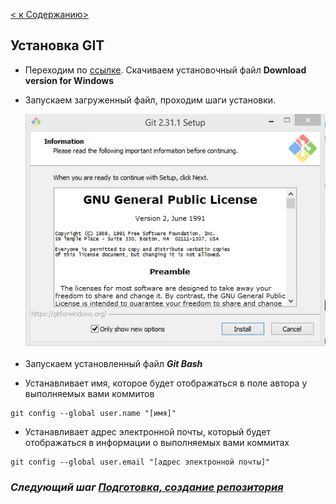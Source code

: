 [< к Cодержанию>](./readme.md)
## Установка GIT
+ Переходим по [ссылке](https://git-scm.com/). Скачиваем установочный файл **Download version for Windows**
+ Запускаем загруженный файл, проходим шаги установки.

  ![install](./assets/Screenshot_1.jpg)

+ Запускаем установленный файл ***Git Bash***

+ Устанавливает имя, которое будет отображаться в поле автора у выполняемых вами коммитов

```bash=
git config --global user.name "[имя]"
```
+ Устанавливает адрес электронной почты, который будет отображаться в информации о выполняемых вами коммитах

 ```
 git config --global user.email "[адрес электронной почты]"
 ```

### ***Следующий шаг [Подготовка, создание репозитория](./create_repozit.md)***